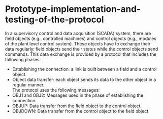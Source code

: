 # Prototype-implementation-and-testing-of-the-protocol
In a supervisory control and data acquisition (SCADA) system, there are field objects (e.g., controlled machines) and control objects (e.g., modules of the plant level control system). These objects have to exchange their data regularly: field objects send their status while the control objects send commands. This data exchange is provided by a protocol that includes the following phases: <br>
- Establishing the connection: a link is built between a field and a control object. <br>
- Object data transfer: each object sends its data to the other object in a regular manner. <br>
The protocol uses the following messages: <br>
- OBJ1 and OBJ2: Messages used in the phase of establishing the connection. <br>
- OBJUP: Data transfer from the field object to the control object. <br>
- OBJDOWN: Data transfer from the control object to the field object. <br>

